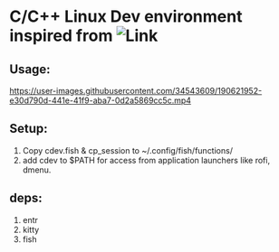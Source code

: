 # C/C++ Linux Dev environment inspired from ![Link](https://www.youtube.com/watch?v=Zlx7gmt3lBU&list=PLauivoElc3ggagradg8MfOZreCMmXMmJ-&index=3)

## Usage:
  https://user-images.githubusercontent.com/34543609/190621952-e30d790d-441e-41f9-aba7-0d2a5869cc5c.mp4

## Setup: 
  1. Copy cdev.fish & cp_session to ~/.config/fish/functions/ 
  2. add cdev to $PATH for access from application launchers like rofi, dmenu.

## deps:
  1. entr
  2. kitty
  3. fish
